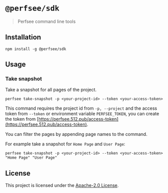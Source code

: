 # `@perfsee/sdk`

> Perfsee command line tools

## Installation

```
npm install -g @perfsee/sdk
```

## Usage

### Take snapshot

Take a snapshot for all pages of the project.

```
perfsee take-snapshot -p <your-project-id> --token <your-access-token>
```

This command requires the project id from `-p, --project` and the access token
from `--token` or environment variable `PERFSEE_TOKEN`, you can create the token
from [https://perfsee.512.pub/access-token](https://perfsee.512.pub/access-token).

You can filter the pages by appending page names to the command.

For example take a snapshot for `Home Page` and `User Page`:

```
perfsee take-snapshot -p <your-project-id> --token <your-access-token> "Home Page" "User Page"
```

## License

This project is licensed under the [Apache-2.0 License](LICENSE).

